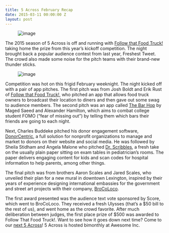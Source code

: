 ```yaml
---
title: 5 Across February Recap
date: 2015-03-11 00:00:00 Z
layout: post
---
```

 
<figure data-orig-height="334" data-orig-width="500" data-orig-src="https://66.media.tumblr.com/31fe47708109ba7f11417e2a084a4f95/tumblr_inline_nl0v7k2dLi1spm8pc.jpg"><img src="https://66.media.tumblr.com/2903d4fb58bece6010a28e49126ee2e3/tumblr_inline_pk3bhtImaM1spm8pc_540.jpg" alt="image" data-orig-height="334" data-orig-width="500" data-orig-src="https://66.media.tumblr.com/31fe47708109ba7f11417e2a084a4f95/tumblr_inline_nl0v7k2dLi1spm8pc.jpg"/></figure><p>The 2015 season of 5 Across is off and running with <a href="http://followthatfoodtruck.com/" target="_blank">Follow that Food Truck!</a> taking home the prize from this year’s kickoff competition. The night brought back a popular audience contest from last year, Freshest Tweet. The crowd also made some noise for the pitch teams with their brand-new thunder sticks.</p><figure data-orig-height="334" data-orig-width="500" data-orig-src="https://66.media.tumblr.com/3e035849906de35e3ff2cdfee00d37aa/tumblr_inline_nl0v8cC33d1spm8pc.jpg"><img src="https://66.media.tumblr.com/5558b4a03b863e94033749f9a9403ed1/tumblr_inline_pk3bhuvyP71spm8pc_540.jpg" alt="image" data-orig-height="334" data-orig-width="500" data-orig-src="https://66.media.tumblr.com/3e035849906de35e3ff2cdfee00d37aa/tumblr_inline_nl0v8cC33d1spm8pc.jpg"/></figure><p>Competition was hot on this frigid February weeknight. The night kicked off with a pair of app pitches. The first pitch was from Josh Boldt and Erik Rust of <a href="http://followthatfoodtruck.com/" target="_blank">Follow that Food Truck!</a>, who pitched an app that allows food truck owners to broadcast their location to diners and then gave out some swag to audience members. The second pitch was an app called <a href="http://thebarhop.net/" target="_blank">The Bar Hop</a> by Maged Saeed and Alexander Hamilton, which aims to combat college student FOMO (“fear of missing out”) by telling them which bars their friends are going to each night. </p><p>Next, Charles Buddeke pitched his donor engagement software, <a href="http://donorcentric.co" target="_blank">DonorCentric</a>, a full solution for nonprofit organizations to manage and market to donors on their website and social media. He was followed by Sheila Stidham and  Angela Malone who pitched <a href="http://www.drscribbles.com/" target="_blank">Dr. Scribbles</a>, a fresh take on the usually plain paper sitting on exam tables in pediatrician’s rooms. The paper delivers engaging content for kids and scan codes for hospital information to help parents, among other things.</p><p>The final pitch was from brothers Aaron Scales and Jared Scales, who unveiled their plan for a new mural in downtown Lexington, inspired by their years of experience designing international embassies for the government and street art projects with their company, <a href="http://www.brocoloco.com/" target="_blank">BroCoLoco</a>.</p><p>The first award presented was the audience text vote sponsored by Score, which went to BroCoLoco. They received a fresh Ulysses (that’s a $50 bill to the rest of us), and went home as the crowd favorite. After much deliberation between judges, the first place prize of $500 was awarded to Follow That Food Truck!. Want to see how it goes down next time? Come to our <a href="http://www.eventbrite.com/e/5-across-lexington-april-2015-tickets-16017918024" target="_blank">next 5 Across</a>! 5 Across is hosted bimonthly at Awesome Inc.</p>
